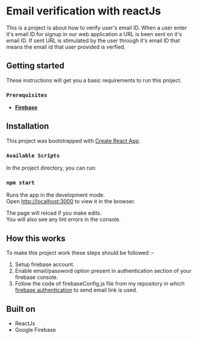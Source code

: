 # Email verification with reactJs

This is a project is about how to verify user's email ID. When a user enter it's email ID for signup in our web application a URL is been sent on it's email ID. If sent URL is stimulated by the user through it's email ID that means the email id that user provided is verfied.

## Getting started
These instructions will get you a basic requirements to run this project.

### `Prerequisites`
- [**Firebase**](https://www.npmjs.com/package/firebase)

## Installation

This project was bootstrapped with [Create React App](https://github.com/facebook/create-react-app).

### `Available Scripts`

In the project directory, you can run:

### `npm start`

Runs the app in the development mode.<br />
Open [http://localhost:3000](http://localhost:3000) to view it in the browser.

The page will reload if you make edits.<br />
You will also see any lint errors in the console.

## How this works

To make this project work these steps should be followed :-
1. Setup firebase account.
2. Enable email/password option present in authentication section of your firebase console.
3. Follow the code of firebaseConfig.js file from my repository in which [firebase authentication](https://firebase.google.com/docs/auth/web/email-link-auth?authuser=1) to send email link is used. 

## Built on

- ReactJs
- Google Firebase
